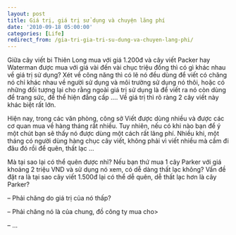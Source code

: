 ```yaml
---
layout: post
title: Giá trị, giá trị sử dụng và chuyện lãng phí
date: '2010-09-18 05:00:00'
categories: [Life]
redirect_from: /gia-tri-gia-tri-su-dung-va-chuyen-lang-phi/
---
```


Giữa cây viết bi Thiên Long mua với giá 1.200đ và cây viết Packer hay Waterman được mua với giá vài đến vài chục triệu đồng thì có gì khác nhau về giá trị sử dụng? Xét về công năng thì có lẽ nó đều dùng để viết có chăng nó chỉ khác nhau về người sử dụng và môi trường sử dụng nó thôi, hoặc có những đối tượng lại cho rằng ngoài giá trị sử dụng là để viết ra nó còn dùng để trang sức, để thể hiện đẳng cấp …. Về giá trị thì rõ ràng 2 cây viết này khác biệt rất lớn.

Hiện nay, trong các văn phòng, công sở Viết được dùng nhiều và được các cơ quan mua về hàng tháng rất nhiều. Tuy nhiên, nếu có khi nào bạn để ý một chút bạn sẽ thấy nó được dùng một cách rất lãng phí. Nhiều khi, một tháng có người dùng hàng chục cây viết, không phải vì viết nhiều mà cầm đi đâu đó rồi để quên, thất lạc …

Mà tại sao lại có thể quên được nhỉ? Nếu bạn thứ mua 1 cây Parker với giá khoảng 2 triệu VND và sử dụng nó xem, có dễ dàng thất lạc không? Vấn đề đặt ra là tại sao cây viết 1.500đ lại có thể dễ quên, dễ thất lạc hơn là cây Parker?

– Phải chăng do giá trị của nó thấp?

– Phải chăng nó là của chung, đồ công ty mua cho>

– …